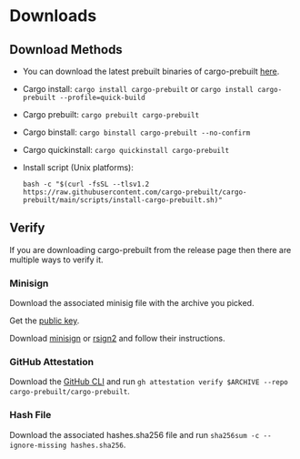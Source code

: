 # Downloads

## Download Methods

- You can download the latest prebuilt binaries of cargo-prebuilt
  [here](https://github.com/cargo-prebuilt/cargo-prebuilt/releases/latest).
- Cargo install: `cargo install cargo-prebuilt` or
  `cargo install cargo-prebuilt --profile=quick-build`
- Cargo prebuilt: `cargo prebuilt cargo-prebuilt`
- Cargo binstall: `cargo binstall cargo-prebuilt --no-confirm`
- Cargo quickinstall: `cargo quickinstall cargo-prebuilt`
- Install script (Unix platforms):

  ```shell
  bash -c "$(curl -fsSL --tlsv1.2 https://raw.githubusercontent.com/cargo-prebuilt/cargo-prebuilt/main/scripts/install-cargo-prebuilt.sh)"
  ```

## Verify

If you are downloading cargo-prebuilt from the release page then there are
multiple ways to verify it.

### Minisign

Download the associated minisig file with the archive you picked.

Get the [public key](https://github.com/cargo-prebuilt/cargo-prebuilt/blob/main/keys/cargo-prebuilt.pub.base64).

Download [minisign](https://jedisct1.github.io/minisign/) or
[rsign2](https://github.com/jedisct1/rsign2) and follow their instructions.

### GitHub Attestation

Download the [GitHub CLI](https://cli.github.com/) and run
`gh attestation verify $ARCHIVE --repo cargo-prebuilt/cargo-prebuilt`.

### Hash File

Download the associated hashes.sha256 file and run
`sha256sum -c --ignore-missing hashes.sha256`.
